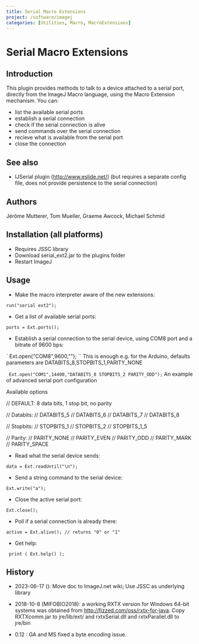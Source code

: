 ```yaml
---
title: Serial Macro Extensions
project: /software/imagej
categories: [Utilities, Macro, MacroExtensions]
---
```


# Serial Macro Extensions

## Introduction

This plugin provides methods to talk to a device attached to a serial
port, directly from the ImageJ Macro language, using the Macro Extension
mechanism. You can:

-   list the available serial ports
-   establish a serial connection
-   check if the serial connection is alive
-   send commands over the serial connection
-   recieve what is available from the serial port
-   close the connection

## See also

-   IJSerial plugin (<http://www.eslide.net/>) (but requires a separate config file, does not provide persistence to
    the serial connection)

## Authors

Jérôme Mutterer, Tom Mueller, Graeme Awcock, Michael Schmid

## Installation (all platforms)

-   Requires JSSC library
-   Download serial_ext2.jar to the plugins folder
-   Restart ImageJ

## Usage

-   Make the macro interpreter aware of the new extensions:

`run("serial ext2");`

-   Get a list of available serial ports:

`ports = Ext.ports(); `

-   Establish a serial connection to the serial device, using COM8 port
    and a bitrate of 9600 bps:

` Ext.open("COM8",9600,""); ``
This is enough e.g. for the Arduino, defaults parameters are DATABITS_8,STOPBITS_1,PARITY_NONE


` Ext.open("COM1",14400,"DATABITS_8 STOPBITS_2 PARITY_ODD");`
An example of advanced serial port configuration

Available options

// DEFAULT: 8 data bits, 1 stop bit, no parity

// Databits: // DATABITS_5 // DATABITS_6 // DATABITS_7 // DATABITS_8

// Stopbits: // STOPBITS_1 // STOPBITS_2 // STOPBITS_1\_5

// Parity: // PARITY_NONE // PARITY_EVEN // PARITY_ODD // PARITY_MARK //
PARITY_SPACE

-   Read what the serial device sends:

` data = Ext.readUntil("\n"); `

-   Send a string command to the serial device:

` Ext.write("a"); `

-   Close the active serial port:

` Ext.close(); `

-   Poll if a serial connection is already there:

` active = Ext.alive(); // returns "0" or "1" `

-   Get help:

` print ( Ext.help() );`

## History

-   2023-06-17 (): Move doc to ImageJ.net wiki; Use JSSC as underlying library

-   2018-10-8 (MIFOBIO2018): a working RXTX version for Windows 64-bit
    systems was obtained from <http://fizzed.com/oss/rxtx-for-java>.
    Copy RXTXcomm.jar to jre/lib/ext/ and rxtxSerial.dll and
    rxtxParallel.dll to jre/bin

-   0.12 : GA and MS fixed a byte encoding issue.

